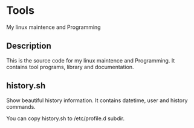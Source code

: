 # Tools
My linux maintence and Programming

## Description
This is the source code for my linux maintence and Programming. It contains tool programs, library and documentation.

## history.sh

Show beautiful history information. It contains datetime, user and history commands.

You can copy history.sh to /etc/profile.d subdir.